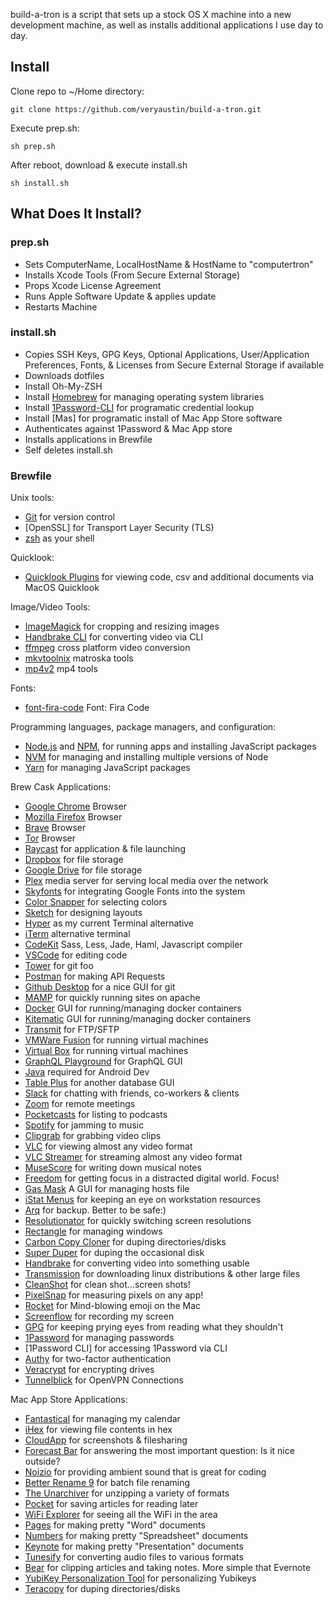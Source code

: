 build-a-tron is a script that sets up a stock OS X machine into a new development machine, as well as installs additional applications I use day to day.

## Install

Clone repo to ~/Home directory:

```
git clone https://github.com/veryaustin/build-a-tron.git
```

Execute prep.sh:

```
sh prep.sh
```

After reboot, download & execute install.sh

```
sh install.sh
```

## What Does It Install?

### prep.sh

* Sets ComputerName, LocalHostName & HostName to "computertron"
* Installs Xcode Tools (From Secure External Storage)
* Props Xcode License Agreement
* Runs Apple Software Update & applies update
* Restarts Machine

### install.sh

* Copies SSH Keys, GPG Keys, Optional Applications, User/Application Preferences, Fonts, & Licenses from Secure External Storage if available
* Downloads dotfiles
* Install Oh-My-ZSH
* Install [Homebrew] for managing operating system libraries
* Install [1Password-CLI] for programatic credential lookup
* Install [Mas] for programatic install of Mac App Store software
* Authenticates against 1Password & Mac App store
* Installs applications in Brewfile
* Self deletes install.sh

### Brewfile

Unix tools:

* [Git] for version control
* [OpenSSL] for Transport Layer Security (TLS)
* [zsh] as your shell


Quicklook:

* [Quicklook Plugins] for viewing code, csv and additional documents via MacOS Quicklook

Image/Video Tools:

* [ImageMagick] for cropping and resizing images
* [Handbrake CLI] for converting video via CLI
* [ffmpeg] cross platform video conversion
* [mkvtoolnix] matroska tools
* [mp4v2] mp4 tools

Fonts:

* [font-fira-code] Font: Fira Code

Programming languages, package managers, and configuration:

* [Node.js] and [NPM], for running apps and installing JavaScript packages
* [NVM] for managing and installing multiple versions of Node
* [Yarn] for managing JavaScript packages

Brew Cask Applications:

* [Google Chrome] Browser
* [Mozilla Firefox] Browser
* [Brave] Browser
* [Tor] Browser
* [Raycast] for application & file launching
* [Dropbox] for file storage
* [Google Drive] for file storage
* [Plex] media server for serving local media over the network
* [Skyfonts] for integrating Google Fonts into the system
* [Color Snapper] for selecting colors
* [Sketch] for designing layouts
* [Hyper] as my current Terminal alternative
* [iTerm] alternative terminal
* [CodeKit] Sass, Less, Jade, Haml, Javascript compiler
* [VSCode] for editing code
* [Tower] for git foo
* [Postman] for making API Requests
* [Github Desktop] for a nice GUI for git
* [MAMP] for quickly running sites on apache
* [Docker] GUI for running/managing docker containers
* [Kitematic] GUI for running/managing docker containers
* [Transmit] for FTP/SFTP
* [VMWare Fusion] for running virtual machines
* [Virtual Box] for running virtual machines
* [GraphQL Playground] for GraphQL GUI
* [Java] required for Android Dev
* [Table Plus] for another database GUI
* [Slack] for chatting with friends, co-workers & clients
* [Zoom] for remote meetings
* [Pocketcasts] for listing to podcasts
* [Spotify] for jamming to music
* [Clipgrab] for grabbing video clips
* [VLC] for viewing almost any video format
* [VLC Streamer] for streaming almost any video format
* [MuseScore] for writing down musical notes
* [Freedom] for getting focus in a distracted digital world. Focus!
* [Gas Mask] A GUI for managing hosts file
* [iStat Menus] for keeping an eye on workstation resources
* [Arq] for backup. Better to be safe:)
* [Resolutionator] for quickly switching screen resolutions
* [Rectangle] for managing windows
* [Carbon Copy Cloner] for duping directories/disks
* [Super Duper] for duping the occasional disk
* [Handbrake] for converting video into something usable
* [Transmission] for downloading linux distributions & other large files
* [CleanShot] for clean shot...screen shots!
* [PixelSnap] for measuring pixels on any app!
* [Rocket] for Mind-blowing emoji on the Mac
* [Screenflow] for recording my screen
* [GPG] for keeping prying eyes from reading what they shouldn't
* [1Password] for managing passwords
* [1Password CLI] for accessing 1Password via CLI
* [Authy] for two-factor authentication
* [Veracrypt] for encrypting drives
* [Tunnelblick] for OpenVPN Connections


Mac App Store Applications:
* [Fantastical] for managing my calendar
* [iHex] for viewing file contents in hex
* [CloudApp] for screenshots & filesharing
* [Forecast Bar] for answering the most important question: Is it nice outside?
* [Noizio] for providing ambient sound that is great for coding
* [Better Rename 9] for batch file renaming
* [The Unarchiver] for unzipping a variety of formats
* [Pocket] for saving articles for reading later
* [WiFi Explorer] for seeing all the WiFi in the area
* [Pages] for making pretty "Word" documents
* [Numbers] for making pretty "Spreadsheet" documents
* [Keynote] for making pretty "Presentation" documents
* [Tunesify] for converting audio files to various formats
* [Bear] for clipping articles and taking notes. More simple that Evernote
* [YubiKey Personalization Tool] for personalizing Yubikeys
* [Teracopy] for duping directories/disks


[Quicklook Plugins]: https://www.quicklookplugins.com/
[homebrew]: http://brew.sh/
[imagemagick]: http://www.imagemagick.org/
[handbrake cli]: https://handbrake.fr/docs/en/latest/cli/cli-options.html
[ffmpeg]: https://www.ffmpeg.org/
[mkvtoolnix]: https://mkvtoolnix.download/
[mp4v2]: https://github.com/pcwalton/mp4v2
[font-fira-code]: https://github.com/tonsky/FiraCode
[node.js]: http://nodejs.org/
[npm]: https://www.npmjs.org/
[postgres]: http://www.postgresql.org/
[git]: https://git-scm.com
[vim]: https://www.vim.org
[yarn]: https://yarnpkg.com/en/
[zsh]: http://www.zsh.org/
[nvm]: https://github.com/creationix/nvm
[Google Chrome]: https://www.google.com/chrome/
[Mozilla Firefox]: https://www.mozilla.org/en-US/firefox/new/
[Brave]: https://brave.com
[Tor]: https://www.torproject.org/projects/torbrowser.html
[Raycast]: https://raycast.com/
[Dropbox]: http://dropbox.com/
[Google Drive]: https://www.google.com/drive/download/
[Plex]: https://www.plex.tv/
[Skyfonts]: http://skyfonts.com/
[Color Snapper]: http://colorsnapper.com/
[Sketch]: https://www.sketchapp.com/
[Hyper]: https://hyper.is/
[iterm]: https://www.iterm2.com/
[Codekit]: https://incident57.com/codekit/
[VSCode]: https://code.visualstudio.com/
[Tower]: https://www.git-tower.com/
[Postman]: https://www.getpostman.com/
[Github Desktop]: https://desktop.github.com/
[MAMP]: https://www.mamp.info/en/
[Docker]: https://www.docker.com/
[Kitematic]: https://kitematic.com/
[Transmit]: https://panic.com/transmit/
[VMWare fusion]: https://www.vmware.com/products/fusion
[Virtual Box]: https://www.virtualbox.org/wiki/Downloads
[Mou]: http://25.io/mou/
[GraphQL Playground]: https://www.apollographql.com/docs/apollo-server/testing/graphql-playground/
[Java]: https://www.java.com/en/download/
[Table Plus]: https://tableplus.com
[Slack]: https://slack.com/
[Zoom]: https://zoom.us/
[Pocketcasts]: http://www.shiftyjelly.com/pocketcasts/
[Spotify]: http://www.spotify.com/
[OpenEmu]: http://openemu.org/
[ClipGrab]: https://clipgrab.org/
[VLC]: http://www.videolan.org/vlc/index.html
[VLC Streamer]: http://hobbyistsoftware.com/vlcstreamer
[MuseScore]: https://musescore.org
[Freedom]: https://http://freedom.to
[Gas Mask]: https://github.com/2ndalpha/gasmask
[iStat Menus]: https://bjango.com/mac/istatmenus/
[Arq]: https://arqbackup.com
[Resolutionator]: http://manytricks.com/resolutionator/
[Rectangle]: https://rectangleapp.com/
[Carbon Copy Cloner]: https://bombich.com/
[Super Duper]: http://www.shirt-pocket.com/SuperDuper/SuperDuperDescription.html
[Teracopy]: https://www.codesector.com/
[Handbrake]: https://handbrake.fr/
[Transmission]: http://www.transmissionbt.com/
[CleanShot]: https://cleanshot.com
[PixelSnap]: https://getpixelsnap.com/
[Rocket]: https://matthewpalmer.net/rocket/
[Screenflow]: http://www.telestream.net/screenflow/overview.htm
[GPG]: https://gpgtools.org/
[1Password]: https://1password.com/
[1Password-CLI]: https://support.1password.com/command-line/
[Authy]: https://authy.com
[Veracrypt]: https://veracrypt.codeplex.com/
[Tunnelblick]: https://www.tunnelblick.net/
[Fantastical]: https://flexibits.com/fantastical
[iHex]: https://itunes.apple.com/us/app/ihex-hex-editor/id909566003?mt=12
[CloudApp]: https://itunes.apple.com/us/app/cloudapp-capture-share-gifs-videos-screencasts/id417602904?mt=12
[Forecast Bar]: https://itunes.apple.com/us/app/forecast-bar-weather-radar-and-alerts/id982710545?mt=12
[Noizio]: https://itunes.apple.com/us/app/noizio/id928871589?mt=12
[Better Rename 9]: https://itunes.apple.com/us/app/better-rename-9/id414209656?mt=12
[The Unarchiver]: https://itunes.apple.com/us/app/the-unarchiver/id425424353?mt=12
[Pocket]: https://itunes.apple.com/us/app/pocket/id568494494?mt=12
[WiFi Explorer]: https://itunes.apple.com/us/app/wifi-explorer/id494803304?mt=12
[Pages]: https://itunes.apple.com/us/app/pages/id409201541?mt=12
[Numbers]: https://apps.apple.com/us/app/numbers/id409203825?mt=12
[Keynote]: https://apps.apple.com/us/app/keynote/id409183694?mt=12
[Tunesify]: https://itunes.apple.com/us/app/tunesify/id412675054?mt=12
[Bear]: https://itunes.apple.com/us/app/bear-beautiful-writing-app-for-notes-and-prose/id1091189122?mt=12
[Yubikey Personalization Tool]: https://itunes.apple.com/us/app/yubikey-personalization-tool/id638161122?mt=12